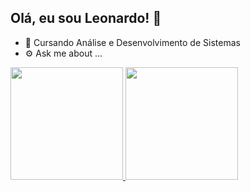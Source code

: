 ## Olá, eu sou Leonardo! 👋
- 🔭 Cursando Análise e Desenvolvimento de Sistemas
- ⚙️ Ask me about ...


<div>
  <a href="https://github.com/leoneto00710">
    <img height="180em" src="https://github-readme-stats.vercel.app/api?username=leoneto00710&show_icons=true&theme=github_dark_dimmed&include_all_commits=true&count_private=true"/>
    <img height="180em" src="https://github-readme-stats.vercel.app/api/top-langs/?username=leoneto00710&layout=compact&langs_count=16&theme=github_dark_dimmed"/>
</div>


<!--
**leoneto00710/leoneto00710** is a ✨ _special_ ✨ repository because its `README.md` (this file) appears on your GitHub profile.

Here are some ideas to get you started:

- 🔭 I’m currently working on ...
- 🌱 I’m currently learning ...
- 👯 I’m looking to collaborate on ...
- 🤔 I’m looking for help with ...
- 💬 Ask me about ...
- 📫 How to reach me: ...
- 😄 Pronouns: ...
- ⚡ Fun fact: ...
-->
